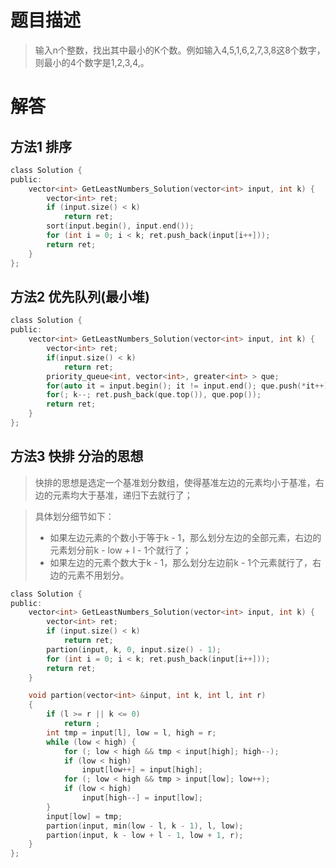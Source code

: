 # 题目描述    
> 输入n个整数，找出其中最小的K个数。例如输入4,5,1,6,2,7,3,8这8个数字，则最小的4个数字是1,2,3,4,。


# 解答

## 方法1 排序

```c
class Solution {
public:
    vector<int> GetLeastNumbers_Solution(vector<int> input, int k) {
        vector<int> ret;
        if (input.size() < k)
            return ret;
        sort(input.begin(), input.end());
        for (int i = 0; i < k; ret.push_back(input[i++]));
        return ret;
    }
};
```

## 方法2 优先队列(最小堆) 

```c
class Solution {
public:
    vector<int> GetLeastNumbers_Solution(vector<int> input, int k) {
        vector<int> ret;
        if(input.size() < k)
            return ret;
        priority_queue<int, vector<int>, greater<int> > que;
        for(auto it = input.begin(); it != input.end(); que.push(*it++));
        for(; k--; ret.push_back(que.top()), que.pop());
        return ret;
    }
};
```

## 方法3 快排 分治的思想

> 快排的思想是选定一个基准划分数组，使得基准左边的元素均小于基准，右边的元素均大于基准，递归下去就行了；

> 具体划分细节如下：
> - 如果左边元素的个数小于等于k - 1，那么划分左边的全部元素，右边的元素划分前k - low + l - 1个就行了；
> - 如果左边的元素个数大于k - 1，那么划分左边前k - 1个元素就行了，右边的元素不用划分。


```c
class Solution {
public:
    vector<int> GetLeastNumbers_Solution(vector<int> input, int k) {
        vector<int> ret;
        if (input.size() < k)
            return ret;
        partion(input, k, 0, input.size() - 1);
        for (int i = 0; i < k; ret.push_back(input[i++]));
        return ret;
    }

    void partion(vector<int> &input, int k, int l, int r)
    {
        if (l >= r || k <= 0)
            return ;
        int tmp = input[l], low = l, high = r;
        while (low < high) {
            for (; low < high && tmp < input[high]; high--);
            if (low < high)
                input[low++] = input[high];
            for (; low < high && tmp > input[low]; low++);
            if (low < high)
                input[high--] = input[low];
        }
        input[low] = tmp;
        partion(input, min(low - l, k - 1), l, low);
        partion(input, k - low + l - 1, low + 1, r);
    }
};
```